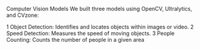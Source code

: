 Computer Vision Models
We built three models using OpenCV, Ultralytics, and CVzone:

1 Object Detection: Identifies and locates objects within images or video.
2 Speed Detection: Measures the speed of moving objects.
3 People Counting: Counts the number of people in a given area
